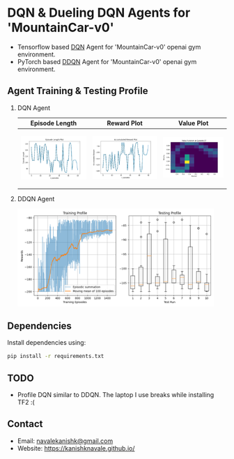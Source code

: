 # DQN & Dueling DQN Agents for 'MountainCar-v0'

- Tensorflow based [DQN](DQN-TensorFlow2) Agent for 'MountainCar-v0' openai gym environment.
- PyTorch based [DDQN](DDQN-PyTorch) Agent for 'MountainCar-v0' openai gym environment.

## Agent Training & Testing Profile

 1. DQN Agent

    |Episode Length|Reward Plot|Value Plot|
    |:--:|:--:|:--:|
    |<p ><img src="DQN-TensorFlow2/Episode Length Plot.png"></p>|<p ><img src="DQN-TensorFlow2/Reward Plot.png"></p>|<p ><img src="DQN-TensorFlow2/Value_function.png" ></p>|

 2. DDQN Agent

    <p ><img src="DDQN-PyTorch/data/DDQN Agent Training & Testing.png" width="450"></p>

## Dependencies

Install dependencies using:

```bash
pip install -r requirements.txt 
```

## TODO

- Profile DQN similar to DDQN. The laptop I use breaks while installing TF2 :(

## Contact

- Email: navalekanishk@gmail.com
- Website: <https://kanishknavale.github.io/>
